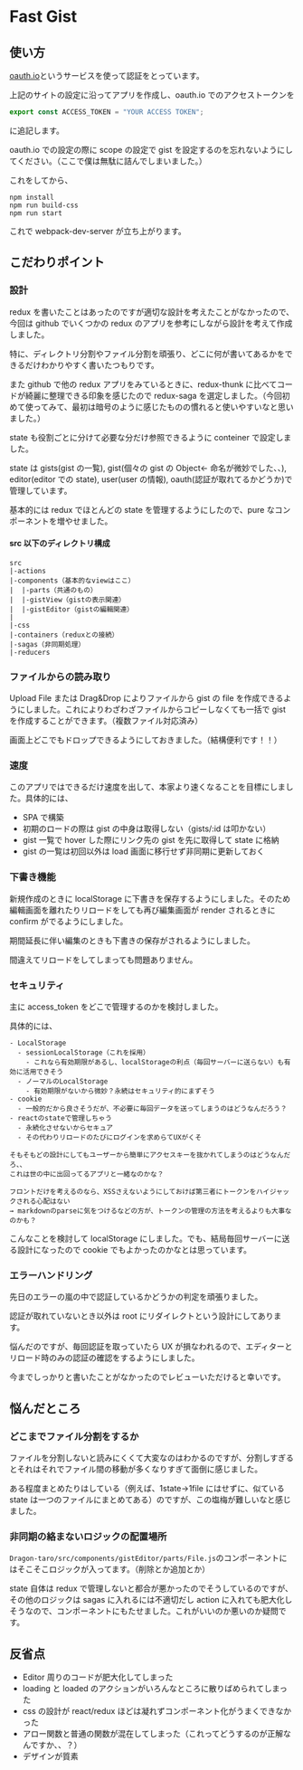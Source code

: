 # Fast Gist

## 使い方

[oauth.io](https://qiita.com/RingCaptcha/items/7a63f2947df092131c83)というサービスを使って認証をとっています。

上記のサイトの設定に沿ってアプリを作成し、oauth.io でのアクセストークンを

```js:secret.js
export const ACCESS_TOKEN = "YOUR ACCESS TOKEN";
```

に追記します。

oauth.io での設定の際に scope の設定で gist を設定するのを忘れないようにしてください。（ここで僕は無駄に詰んでしまいました。）

これをしてから、

```shell
npm install
npm run build-css
npm run start
```

これで webpack-dev-server が立ち上がります。

## こだわりポイント

### 設計

redux を書いたことはあったのですが適切な設計を考えたことがなかったので、今回は github でいくつかの redux のアプリを参考にしながら設計を考えて作成しました。

特に、ディレクトリ分割やファイル分割を頑張り、どこに何が書いてあるかをできるだけわかりやすく書いたつもりです。

また github で他の redux アプリをみているときに、redux-thunk に比べてコードが綺麗に整理できる印象を感じたので redux-saga を選定しました。（今回初めて使ってみて、最初は暗号のように感じたものの慣れると使いやすいなと思いました。）

state も役割ごとに分けて必要な分だけ参照できるように conteiner で設定しました。

state は gists(gist の一覧), gist(個々の gist の Object← 命名が微妙でした、、), editor(editor での state), user(user の情報), oauth(認証が取れてるかどうか)で管理しています。

基本的には redux でほとんどの state を管理するようにしたので、pure なコンポーネントを増やせました。

#### src 以下のディレクトリ構成

```
src
|-actions
|-components（基本的なviewはここ）
|  |-parts（共通のもの）
|  |-gistView（gistの表示関連）
|  |-gistEditor（gistの編輯関連）
|
|-css
|-containers（reduxとの接続）
|-sagas（非同期処理）
|-reducers
```

### ファイルからの読み取り

Upload File または Drag&Drop によりファイルから gist の file を作成できるようにしました。これによりわざわざファイルからコピーしなくても一括で gist を作成することができます。（複数ファイル対応済み）

画面上どこでもドロップできるようにしておきました。（結構便利です！！）

### 速度

このアプリではできるだけ速度を出して、本家より速くなることを目標にしました。具体的には、

- SPA で構築
- 初期のロードの際は gist の中身は取得しない（gists/:id は叩かない）
- gist 一覧で hover した際にリンク先の gist を先に取得して state に格納
- gist の一覧は初回以外は load 画面に移行せず非同期に更新しておく

### 下書き機能

新規作成のときに localStorage に下書きを保存するようにしました。そのため編輯画面を離れたりリロードをしても再び編集画面が render されるときに confirm がでるようにしました。

期間延長に伴い編集のときも下書きの保存がされるようにしました。

間違えてリロードをしてしまっても問題ありません。

### セキュリティ

主に access_token をどこで管理するのかを検討しました。

具体的には、

```
- LocalStorage
  - sessionLocalStorage（これを採用）
    - これなら有効期限があるし、localStorageの利点（毎回サーバーに送らない）も有効に活用できそう
  - ノーマルのLocalStorage
    - 有効期限がないから微妙？永続はセキュリティ的にまずそう
- cookie
  - 一般的だから良さそうだが、不必要に毎回データを送ってしまうのはどうなんだろう？
- reactのstateで管理しちゃう
  - 永続化させないからセキュア
  - その代わりリロードのたびにログインを求めらてUXがくそ

そもそもどの設計にしてもユーザーから簡単にアクセスキーを抜かれてしまうのはどうなんだろ、、
これは世の中に出回ってるアプリと一緒なのかな？

フロントだけを考えるのなら、XSSさえないようにしておけば第三者にトークンをハイジャックされる心配はない
→ markdownのparseに気をつけるなどの方が、トークンの管理の方法を考えるよりも大事なのかも？
```

こんなことを検討して localStorage にしました。でも、結局毎回サーバーに送る設計になったので cookie でもよかったのかなとは思っています。

### エラーハンドリング

先日のエラーの嵐の中で認証しているかどうかの判定を頑張りました。

認証が取れていないとき以外は root にリダイレクトという設計にしてあります。

悩んだのですが、毎回認証を取っていたら UX が損なわれるので、エディターとリロード時のみの認証の確認をするようにしました。

今までしっかりと書いたことがなかったのでレビューいただけると幸いです。

## 悩んだところ

### どこまでファイル分割をするか

ファイルを分割しないと読みにくくて大変なのはわかるのですが、分割しすぎるとそれはそれでファイル間の移動が多くなりすぎて面倒に感じました。

ある程度まとめたりはしている（例えば、1state→1file にはせずに、似ている state は一つのファイルにまとめてある）のですが、この塩梅が難しいなと感じました。

### 非同期の絡まないロジックの配置場所

`Dragon-taro/src/components/gistEditor/parts/File.js`のコンポーネントにはそこそこロジックが入ってます。（削除とか追加とか）

state 自体は redux で管理しないと都合が悪かったのでそうしているのですが、その他のロジックは sagas に入れるには不適切だし action に入れても肥大化しそうなので、コンポーネントにもたせました。これがいいのか悪いのか疑問です。

## 反省点

- Editor 周りのコードが肥大化してしまった
- loading と loaded のアクションがいろんなところに散りばめられてしまった
- css の設計が react/redux ほどは凝れずコンポーネント化がうまくできなかった
- アロー関数と普通の関数が混在してしまった（これってどうするのが正解なんですか、、？）
- デザインが質素
